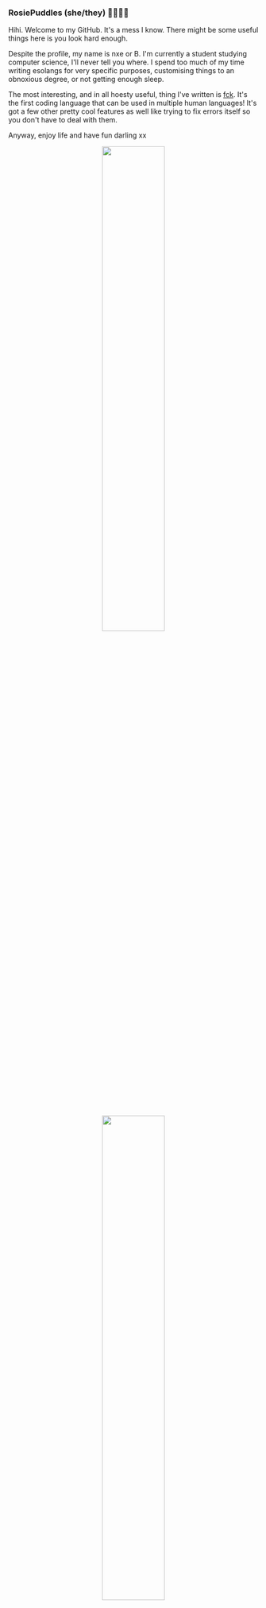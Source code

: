 ### RosiePuddles (she/they) 🏳️‍🌈🏳️‍⚧️
Hihi. Welcome to my GitHub. It's a mess I know. There might be some useful things here is you look hard enough.

Despite the profile, my name is nxe or B. I'm currently a student studying computer science, I'll never tell you where. I spend too much of my time writing esolangs for very specific purposes, customising things to an obnoxious degree, or not getting enough sleep.

The most interesting, and in all hoesty useful, thing I've written is [fck](https://github.com/fck-language/fck). It's the first coding language that can be used in multiple human languages! It's got a few other pretty cool features as well like trying to fix errors itself so you don't have to deal with them.

Anyway, enjoy life and have fun darling xx

<p align="center">
  <img width=50% src="https://github-readme-stats.vercel.app/api?username=RosiePuddles&show_icons=true&hide=contribs&custom_title=Things%20I%20done%20did&theme=synthwave">
<!--   <br/>
  <img width=50% src="https://github-readme-stats.vercel.app/api/top-langs/?username=RosiePuddles&layout=compact&custom_title=What%20I%20use&theme=synthwave"> -->
  <br/>
  <img width=50% src="https://github-readme-stats.vercel.app/api/wakatime?username=RosiePuddles&theme=synthwave&custom_title=What%20I%20has%20been%20doing">

</p>
